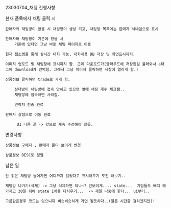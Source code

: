 23030704_채팅 진행사항

현재 품목에서 채팅 클릭 시

	판매자와 채팅방이 없을 시 채팅방이 생성 되고, 채팅방 목록에는 판매자 닉네임으로 표시

	판매자와 채팅방이 기존에 있을 시
		기존에 있다면 그냥 바로 채팅 페이지로 이동

	현재 웹소켓을 통해 실시간 대화 가능, 대화내용 DB 저장 및 화면표시까지.

 	이미지 업로드 및 채팅창에 표시까지 함. 근데 다운로드가(클라우드에 저장된걸 불러와서 a태그에 download가 안먹힘. 그래서 그냥 이미지 클릭하면 새창에 열리게 함.)

  	상품정보 클릭하면 trade로 가게 함.

     	상대방이 채팅방에 접속 안하고 있으면 옆에 채팅 개수 체크됌..
      	채팅방에 접속하면 사라짐.

       	연락처 전송 완료

 	판매자 상점으로 이동 완료

     	 UI 나름 끝 -> 앞으로 계속 수정해야 할듯.



변경사항	

	상품정보 구매자 , 판매자 둘다 보이게 변경
 
 	상품정보 DESC로 정렬


남은 일

	안 읽은 채팅방 들어가면 어디까지 읽었다고 표시해주기 도전 해보기..
  
  	채팅방 나가기(삭제) -> 그냥 삭제하면 되나~? 안보이게.... state...  기업들도 배치 해가지고 30일 뒤에 state 1애들 다지우기...  -> 제일 나중에 한다... ui부터..

  	그룹같은경우 코드는 있으니까 비슷비슷하게 가면 될듯하다..(물론 시간좀 걸리겠지만)!

